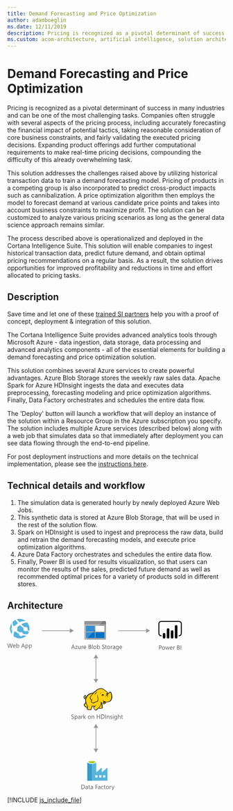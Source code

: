 ```yaml
---
title: Demand Forecasting and Price Optimization
author: adamboeglin
ms.date: 12/11/2019
description: Pricing is recognized as a pivotal determinant of success in many industries and can be one of the most challenging tasks. Companies often struggle with several aspects of the pricing process, including accurately forecasting the financial impact of potential tactics, taking reasonable consideration of core business constraints, and fairly validating the executed pricing decisions. Expanding product offerings add further computational requirements to make real-time pricing decisions, compounding the difficulty of this already overwhelming task.
ms.custom: acom-architecture, artificial intelligence, solution architectures, Azure, ai gallery
---
```

# Demand Forecasting and Price Optimization

Pricing is recognized as a pivotal determinant of success in many industries and can be one of the most challenging tasks. Companies often struggle with several aspects of the pricing process, including accurately forecasting the financial impact of potential tactics, taking reasonable consideration of core business constraints, and fairly validating the executed pricing decisions. Expanding product offerings add further computational requirements to make real-time pricing decisions, compounding the difficulty of this already overwhelming task.

This solution addresses the challenges raised above by utilizing historical transaction data to train a demand forecasting model. Pricing of products in a competing group is also incorporated to predict cross-product impacts such as cannibalization. A price optimization algorithm then employs the model to forecast demand at various candidate price points and takes into account business constraints to maximize profit. The solution can be customized to analyze various pricing scenarios as long as the general data science approach remains similar.

The process described above is operationalized and deployed in the Cortana Intelligence Suite. This solution will enable companies to ingest historical transaction data, predict future demand, and obtain optimal pricing recommendations on a regular basis. As a result, the solution drives opportunities for improved profitability and reductions in time and effort allocated to pricing tasks.


## Description

Save time and let one of these [trained SI partners](https://aka.ms/priceoptimization-sipartners) help you with a proof of concept, deployment & integration of this solution.

The Cortana Intelligence Suite provides advanced analytics tools through Microsoft Azure - data ingestion, data storage, data processing and advanced analytics components - all of the essential elements for building a demand forecasting and price optimization solution.

This solution combines several Azure services to create powerful advantages. Azure Blob Storage stores the weekly raw sales data. Apache Spark for Azure HDInsight ingests the data and executes data preprocessing, forecasting modeling and price optimization algorithms. Finally, Data Factory orchestrates and schedules the entire data flow.

The 'Deploy' button will launch a workflow that will deploy an instance of the solution within a Resource Group in the Azure subscription you specify. The solution includes multiple Azure services (described below) along with a web job that simulates data so that immediately after deployment you can see data flowing through the end-to-end pipeline.

For post deployment instructions and more details on the technical implementation, please see the [instructions here](https://github.com/Azure/cortana-intelligence-price-optimization/blob/master/Automated%20Deployment%20Guide/Post%20Deployment%20Instructions.md).


## Technical details and workflow

  1. The simulation data is generated hourly by newly deployed Azure Web Jobs.
  2. This synthetic data is stored at Azure Blob Storage, that will be used in the rest of the solution flow.
  3. Spark on HDInsight is used to ingest and preprocess the raw data, build and retrain the demand forecasting models, and execute price optimization algorithms.
  4. Azure Data Factory orchestrates and schedules the entire data flow.
  5. Finally, Power BI is used for results visualization, so that users can monitor the results of the sales, predicted future demand as well as recommended optimal prices for a variety of products sold in different stores.




## Architecture

<svg class="architecture-diagram" aria-labelledby="demand-forecasting-and-price-optimization" height="394.688" viewbox="0 0 402.691 394.688" width="402.691" xmlns="http://www.w3.org/2000/svg"><title id="demand-forecasting-and-price-optimization">Demand Forecasting and Price Optimization</title><desc>Pricing is recognized as a pivotal determinant of success in many industries and can be one of the most challenging tasks. Companies often struggle with several aspects of the pricing process, including accurately forecasting the financial impact of potential tactics, taking reasonable consideration of core business constraints, and fairly validating the executed pricing decisions. Expanding product offerings add further computational requirements to make real-time pricing decisions, compounding the difficulty of this already overwhelming task.</desc><path d="M12.729,56.644l-2.769,9.8H8.613L6.6,59.282a4.494,4.494,0,0,1-.157-1H6.412a5.06,5.06,0,0,1-.178.984L4.2,66.446H2.871L0,56.644H1.265l2.085,7.52a4.959,4.959,0,0,1,.164.984h.034a5.785,5.785,0,0,1,.212-.984l2.167-7.52h1.1l2.078,7.574a5.562,5.562,0,0,1,.164.916H9.3a5.448,5.448,0,0,1,.185-.943l2-7.547Z" fill="#5b5b5b"></path><path d="M19.325,63.226H14.383a2.618,2.618,0,0,0,.629,1.8,2.169,2.169,0,0,0,1.654.637,3.439,3.439,0,0,0,2.174-.779v1.053a4.065,4.065,0,0,1-2.44.67,2.959,2.959,0,0,1-2.331-.954,3.9,3.9,0,0,1-.848-2.683,3.828,3.828,0,0,1,.926-2.663,2.967,2.967,0,0,1,2.3-1.028,2.631,2.631,0,0,1,2.126.889,3.7,3.7,0,0,1,.752,2.467Zm-1.148-.949a2.283,2.283,0,0,0-.468-1.512,1.6,1.6,0,0,0-1.282-.539,1.811,1.811,0,0,0-1.347.566,2.577,2.577,0,0,0-.684,1.484Z" fill="#5b5b5b"></path><path d="M22.169,65.435h-.027v1.012H21.021V56.083h1.121v4.594h.027a2.651,2.651,0,0,1,2.42-1.395,2.564,2.564,0,0,1,2.109.939,3.885,3.885,0,0,1,.762,2.52,4.337,4.337,0,0,1-.854,2.812,2.846,2.846,0,0,1-2.338,1.057A2.3,2.3,0,0,1,22.169,65.435Zm-.027-2.824v.979a2.081,2.081,0,0,0,.564,1.473,2.011,2.011,0,0,0,3.028-.174,3.579,3.579,0,0,0,.578-2.168,2.824,2.824,0,0,0-.54-1.832,1.788,1.788,0,0,0-1.463-.662,1.987,1.987,0,0,0-1.572.68A2.5,2.5,0,0,0,22.142,62.61Z" fill="#5b5b5b"></path><path d="M40.824,66.446H39.553L38.514,63.7H34.357l-.978,2.748H32.1l3.76-9.8h1.189Zm-2.687-3.781L36.6,58.489a4,4,0,0,1-.15-.656h-.027a3.69,3.69,0,0,1-.157.656L34.74,62.665Z" fill="#5b5b5b"></path><path d="M43.265,65.435h-.027v4.23H42.116V59.446h1.121v1.23h.027a2.651,2.651,0,0,1,2.42-1.395,2.562,2.562,0,0,1,2.112.939,3.9,3.9,0,0,1,.759,2.52,4.337,4.337,0,0,1-.854,2.812,2.846,2.846,0,0,1-2.338,1.057A2.343,2.343,0,0,1,43.265,65.435Zm-.027-2.824v.979a2.081,2.081,0,0,0,.564,1.473,2.011,2.011,0,0,0,3.028-.174,3.579,3.579,0,0,0,.578-2.168,2.824,2.824,0,0,0-.54-1.832,1.788,1.788,0,0,0-1.463-.662,1.987,1.987,0,0,0-1.572.68A2.5,2.5,0,0,0,43.237,62.61Z" fill="#5b5b5b"></path><path d="M51.5,65.435h-.027v4.23H50.347V59.446h1.121v1.23H51.5a2.651,2.651,0,0,1,2.42-1.395,2.562,2.562,0,0,1,2.112.939,3.9,3.9,0,0,1,.759,2.52,4.337,4.337,0,0,1-.854,2.812,2.846,2.846,0,0,1-2.338,1.057A2.343,2.343,0,0,1,51.5,65.435Zm-.027-2.824v.979a2.081,2.081,0,0,0,.564,1.473,2.011,2.011,0,0,0,3.028-.174,3.579,3.579,0,0,0,.578-2.168,2.824,2.824,0,0,0-.54-1.832,1.788,1.788,0,0,0-1.463-.662,1.987,1.987,0,0,0-1.572.68A2.5,2.5,0,0,0,51.468,62.61Z" fill="#5b5b5b"></path><path d="M42.394,40.269a22.351,22.351,0,0,1-31.509-4.047,22.3,22.3,0,0,1,4.047-31.51A22.4,22.4,0,0,1,46.441,8.76,22.315,22.315,0,0,1,42.394,40.269Z" fill="#59b4d9"></path><path d="M38.106,26.538a5.236,5.236,0,0,0,6.986.906c0-.222,0-.222.222-.444,2.255,1.571,3.6,2.7,4.491,3.142.24-.665.462-1.35.684-1.793-.906-.684-2.255-1.812-3.826-3.16a5.909,5.909,0,0,0-.683-4.713,5.152,5.152,0,0,0-6.3-1.127c-2.237-2.032-4.934-4.509-7.411-6.986,8.094-4.491,13.952-3.825,13.952-3.825a14.937,14.937,0,0,0-3.16-3.364,25.046,25.046,0,0,0-15.08,2.7h0c-2.014-2.033-4.047-4.288-6.3-6.764a17.861,17.861,0,0,0-2.92,1.127,44.984,44.984,0,0,0,6.081,7.651h0a65.984,65.984,0,0,0-6.3,5.415,3.074,3.074,0,0,1-.683.887,7.309,7.309,0,0,0-3.826.24,17.3,17.3,0,0,1-1.571-9.684A14.647,14.647,0,0,0,10.2,9.665a13.235,13.235,0,0,0,.906,9,6.744,6.744,0,0,0,0,8.334c0,.222.222.444.443.665A25.743,25.743,0,0,0,10.2,35.556c.222.222.222.444.462.665a27.515,27.515,0,0,0,3.586,3.6A31.821,31.821,0,0,1,15.838,29.7a7,7,0,0,0,3.142-.683c.683.683,1.349,1.127,1.811,1.589a37.234,37.234,0,0,0,6.745,4.269,3.975,3.975,0,0,0,.665,3.16,4.646,4.646,0,0,0,6.3.887c.462-.443.906-.665,1.127-1.127a45.619,45.619,0,0,0,8.778.906c.462,0,2.033-2.255,2.938-3.6a24.6,24.6,0,0,1-11.033-.665,4.645,4.645,0,0,0-.905-1.811,4.351,4.351,0,0,0-5.858-1.127,28.35,28.35,0,0,1-6.284-4.047,6.125,6.125,0,0,0-1.127-.906,6.6,6.6,0,0,0,.222-6.745c.222-.444.665-.665.905-.906,2.015-1.793,4.047-3.363,5.84-4.712l-.222-.222.222.222a79.678,79.678,0,0,0,8.557,7.189A5.313,5.313,0,0,0,38.106,26.538Z" fill="#fff"></path><path d="M177.773,45.906a1.88,1.88,0,0,0,1.8,1.9h46.3a1.9,1.9,0,0,0,1.9-1.9v-33.1h-50Z" fill="#a0a1a2"></path><path d="M225.873,5.106h-46.3a1.88,1.88,0,0,0-1.8,1.9v5.7h50v-5.7a1.9,1.9,0,0,0-1.9-1.9" fill="#7a7a7a"></path><rect fill="#0072c6" height="13" width="20.4" x="181.473" y="16.206"></rect><rect fill="#0072c6" height="13" width="20.4" x="181.473" y="31.006"></rect><rect fill="#fff" height="13" width="20.3" x="203.673" y="16.206"></rect><rect fill="#0072c6" height="13" width="20.3" x="203.673" y="31.006"></rect><g opacity="0.2" style="isolation: isolate"><path d="M179.773,5.106a2.006,2.006,0,0,0-2,2v38.6a2.006,2.006,0,0,0,2,2h2.2l39.4-42.6Z" fill="#fff"></path></g><path d="M156.137,69.256h-1.271l-1.039-2.748H149.67l-.978,2.748h-1.278l3.76-9.8h1.189Zm-2.687-3.78L151.913,61.3a3.948,3.948,0,0,1-.15-.656h-.027a3.69,3.69,0,0,1-.157.656l-1.524,4.177Z" fill="#5b5b5b"></path><path d="M162.31,62.577,158.167,68.3h4.1v.957H156.52v-.349l4.143-5.694H156.91v-.957h5.4Z" fill="#5b5b5b"></path><path d="M169.419,69.256H168.3V68.149h-.027a2.3,2.3,0,0,1-2.16,1.271q-2.5,0-2.5-2.98V62.256h1.114v4.006q0,2.215,1.7,2.215a1.717,1.717,0,0,0,1.35-.6,2.319,2.319,0,0,0,.53-1.583V62.256h1.121Z" fill="#5b5b5b"></path><path d="M175.333,63.391a1.372,1.372,0,0,0-.848-.226,1.431,1.431,0,0,0-1.2.677,3.129,3.129,0,0,0-.482,1.846v3.568h-1.121v-7H172.8V63.7h.027a2.447,2.447,0,0,1,.731-1.152,1.669,1.669,0,0,1,1.1-.413,1.839,1.839,0,0,1,.67.1Z" fill="#5b5b5b"></path><path d="M181.991,66.036h-4.942a2.616,2.616,0,0,0,.629,1.8,2.167,2.167,0,0,0,1.654.636,3.441,3.441,0,0,0,2.174-.779V68.75a4.065,4.065,0,0,1-2.44.67,2.955,2.955,0,0,1-2.331-.954,3.9,3.9,0,0,1-.848-2.683,3.83,3.83,0,0,1,.926-2.663,2.971,2.971,0,0,1,2.3-1.028,2.631,2.631,0,0,1,2.126.889,3.707,3.707,0,0,1,.752,2.468Zm-1.148-.95a2.281,2.281,0,0,0-.468-1.511,1.6,1.6,0,0,0-1.282-.54,1.808,1.808,0,0,0-1.347.567,2.577,2.577,0,0,0-.684,1.483Z" fill="#5b5b5b"></path><path d="M187.671,69.256v-9.8h2.789a3.053,3.053,0,0,1,2.017.622,2.011,2.011,0,0,1,.745,1.62,2.385,2.385,0,0,1-.451,1.449,2.432,2.432,0,0,1-1.244.875v.027a2.492,2.492,0,0,1,1.586.749,2.3,2.3,0,0,1,.595,1.644,2.562,2.562,0,0,1-.9,2.037,3.358,3.358,0,0,1-2.276.779Zm1.148-8.764v3.165H190a2.23,2.23,0,0,0,1.483-.455,1.583,1.583,0,0,0,.54-1.281q0-1.43-1.88-1.429Zm0,4.2v3.527h1.559a2.334,2.334,0,0,0,1.569-.479,1.64,1.64,0,0,0,.557-1.312q0-1.736-2.365-1.736Z" fill="#5b5b5b"></path><path d="M196.667,69.256h-1.121V58.893h1.121Z" fill="#5b5b5b"></path><path d="M201.863,69.42a3.246,3.246,0,0,1-2.478-.981,3.631,3.631,0,0,1-.926-2.6,3.784,3.784,0,0,1,.964-2.755,3.468,3.468,0,0,1,2.6-.991,3.14,3.14,0,0,1,2.444.964,3.822,3.822,0,0,1,.878,2.673,3.759,3.759,0,0,1-.947,2.683A3.316,3.316,0,0,1,201.863,69.42Zm.082-6.385a2.131,2.131,0,0,0-1.709.735,3.015,3.015,0,0,0-.629,2.026,2.855,2.855,0,0,0,.636,1.962,2.161,2.161,0,0,0,1.7.718,2.051,2.051,0,0,0,1.671-.7,3.054,3.054,0,0,0,.584-2,3.107,3.107,0,0,0-.584-2.023A2.041,2.041,0,0,0,201.945,63.035Z" fill="#5b5b5b"></path><path d="M208.289,68.244h-.027v1.012H207.14V58.893h1.121v4.594h.027a2.651,2.651,0,0,1,2.42-1.395,2.566,2.566,0,0,1,2.109.94,3.878,3.878,0,0,1,.762,2.519,4.344,4.344,0,0,1-.854,2.813,2.848,2.848,0,0,1-2.338,1.056A2.3,2.3,0,0,1,208.289,68.244Zm-.027-2.823V66.4a2.084,2.084,0,0,0,.564,1.474,2.012,2.012,0,0,0,3.028-.175,3.573,3.573,0,0,0,.578-2.167,2.822,2.822,0,0,0-.54-1.832,1.789,1.789,0,0,0-1.463-.663,1.984,1.984,0,0,0-1.572.681A2.5,2.5,0,0,0,208.261,65.421Z" fill="#5b5b5b"></path><path d="M218.9,68.859V67.506a2.629,2.629,0,0,0,.557.369,4.407,4.407,0,0,0,.684.276,5.29,5.29,0,0,0,.721.175,4.018,4.018,0,0,0,.67.062A2.627,2.627,0,0,0,223.112,68a1.475,1.475,0,0,0,.349-1.822,1.979,1.979,0,0,0-.482-.537,4.859,4.859,0,0,0-.728-.465q-.42-.221-.906-.468-.513-.259-.957-.526a4.114,4.114,0,0,1-.772-.588,2.461,2.461,0,0,1-.516-.729,2.482,2.482,0,0,1,.106-2.119,2.524,2.524,0,0,1,.772-.816,3.5,3.5,0,0,1,1.09-.479,4.961,4.961,0,0,1,1.248-.157,4.783,4.783,0,0,1,2.112.349V60.93a3.828,3.828,0,0,0-2.229-.6,3.64,3.64,0,0,0-.752.079,2.088,2.088,0,0,0-.67.256,1.491,1.491,0,0,0-.479.458,1.216,1.216,0,0,0-.185.684,1.407,1.407,0,0,0,.14.649,1.592,1.592,0,0,0,.414.5,4.127,4.127,0,0,0,.667.438q.393.212.906.465t1,.547a4.573,4.573,0,0,1,.827.636,2.837,2.837,0,0,1,.564.772,2.169,2.169,0,0,1,.208.971,2.467,2.467,0,0,1-.284,1.228,2.328,2.328,0,0,1-.766.816,3.368,3.368,0,0,1-1.111.455,6.125,6.125,0,0,1-1.326.14,5.326,5.326,0,0,1-.574-.038q-.342-.037-.7-.109a5.377,5.377,0,0,1-.673-.178A2.069,2.069,0,0,1,218.9,68.859Z" fill="#5b5b5b"></path><path d="M229.439,69.188a2.167,2.167,0,0,1-1.046.219q-1.839,0-1.839-2.051V63.213h-1.2v-.957h1.2V60.547l1.121-.362v2.071h1.764v.957h-1.764v3.944a1.635,1.635,0,0,0,.239,1,.955.955,0,0,0,.793.3,1.177,1.177,0,0,0,.731-.232Z" fill="#5b5b5b"></path><path d="M233.752,69.42a3.246,3.246,0,0,1-2.478-.981,3.631,3.631,0,0,1-.926-2.6,3.784,3.784,0,0,1,.964-2.755,3.468,3.468,0,0,1,2.6-.991,3.14,3.14,0,0,1,2.444.964,3.822,3.822,0,0,1,.878,2.673,3.759,3.759,0,0,1-.947,2.683A3.316,3.316,0,0,1,233.752,69.42Zm.082-6.385a2.131,2.131,0,0,0-1.709.735A3.015,3.015,0,0,0,231.5,65.8a2.855,2.855,0,0,0,.636,1.962,2.161,2.161,0,0,0,1.7.718,2.051,2.051,0,0,0,1.671-.7,3.054,3.054,0,0,0,.584-2,3.107,3.107,0,0,0-.584-2.023A2.041,2.041,0,0,0,233.834,63.035Z" fill="#5b5b5b"></path><path d="M242.68,63.391a1.372,1.372,0,0,0-.848-.226,1.431,1.431,0,0,0-1.2.677,3.129,3.129,0,0,0-.482,1.846v3.568H239.03v-7h1.121V63.7h.027a2.447,2.447,0,0,1,.731-1.152,1.669,1.669,0,0,1,1.1-.413,1.839,1.839,0,0,1,.67.1Z" fill="#5b5b5b"></path><path d="M248.908,69.256h-1.121V68.162h-.027a2.347,2.347,0,0,1-2.153,1.258,2.3,2.3,0,0,1-1.637-.554,1.919,1.919,0,0,1-.591-1.47q0-1.961,2.311-2.283l2.1-.294q0-1.784-1.442-1.784a3.445,3.445,0,0,0-2.283.861V62.748a4.337,4.337,0,0,1,2.379-.656q2.468,0,2.468,2.611Zm-1.121-3.541-1.688.232a2.759,2.759,0,0,0-1.176.386,1.115,1.115,0,0,0-.4.981,1.067,1.067,0,0,0,.366.837,1.411,1.411,0,0,0,.974.325,1.8,1.8,0,0,0,1.377-.585,2.086,2.086,0,0,0,.543-1.479Z" fill="#5b5b5b"></path><path d="M256.995,68.7q0,3.855-3.691,3.855a4.955,4.955,0,0,1-2.27-.492V70.938a4.659,4.659,0,0,0,2.256.656q2.584,0,2.584-2.748V68.08h-.027a2.833,2.833,0,0,1-4.508.407,3.733,3.733,0,0,1-.8-2.506,4.36,4.36,0,0,1,.858-2.837,2.865,2.865,0,0,1,2.348-1.053,2.281,2.281,0,0,1,2.1,1.135h.027v-.971h1.121Zm-1.121-2.6V65.059a2,2,0,0,0-.564-1.429,1.857,1.857,0,0,0-1.4-.595,1.947,1.947,0,0,0-1.627.755,3.372,3.372,0,0,0-.588,2.116,2.9,2.9,0,0,0,.564,1.87,1.822,1.822,0,0,0,1.494.7,1.952,1.952,0,0,0,1.535-.67A2.5,2.5,0,0,0,255.874,66.091Z" fill="#5b5b5b"></path><path d="M264.89,66.036h-4.942a2.616,2.616,0,0,0,.629,1.8,2.167,2.167,0,0,0,1.654.636A3.441,3.441,0,0,0,264.4,67.7V68.75a4.065,4.065,0,0,1-2.44.67,2.955,2.955,0,0,1-2.331-.954,3.9,3.9,0,0,1-.848-2.683,3.83,3.83,0,0,1,.926-2.663,2.971,2.971,0,0,1,2.3-1.028,2.631,2.631,0,0,1,2.126.889,3.707,3.707,0,0,1,.752,2.468Zm-1.148-.95a2.281,2.281,0,0,0-.468-1.511,1.6,1.6,0,0,0-1.282-.54,1.808,1.808,0,0,0-1.347.567,2.577,2.577,0,0,0-.684,1.483Z" fill="#5b5b5b"></path><path d="M351.5,67.028v3.705H350.35v-9.8h2.693a3.553,3.553,0,0,1,2.437.766,2.734,2.734,0,0,1,.865,2.16,2.972,2.972,0,0,1-.96,2.283,3.673,3.673,0,0,1-2.594.889Zm0-5.059v4.02h1.2a2.69,2.69,0,0,0,1.815-.544,1.924,1.924,0,0,0,.625-1.534q0-1.942-2.3-1.941Z" fill="#5b5b5b"></path><path d="M360.446,70.9a3.249,3.249,0,0,1-2.478-.981,3.631,3.631,0,0,1-.926-2.6,3.788,3.788,0,0,1,.964-2.756,3.467,3.467,0,0,1,2.6-.99,3.14,3.14,0,0,1,2.444.963,3.825,3.825,0,0,1,.878,2.674,3.762,3.762,0,0,1-.947,2.683A3.316,3.316,0,0,1,360.446,70.9Zm.082-6.385a2.131,2.131,0,0,0-1.709.734,3.019,3.019,0,0,0-.629,2.027,2.852,2.852,0,0,0,.636,1.961,2.161,2.161,0,0,0,1.7.719,2.049,2.049,0,0,0,1.671-.705,3.053,3.053,0,0,0,.584-2,3.107,3.107,0,0,0-.584-2.023A2.039,2.039,0,0,0,360.528,64.513Z" fill="#5b5b5b"></path><path d="M374.542,63.733l-2.1,7h-1.162l-1.442-5.012a3.247,3.247,0,0,1-.109-.648H369.7a3.059,3.059,0,0,1-.144.635l-1.565,5.025h-1.121l-2.119-7h1.176L367.378,69a3.167,3.167,0,0,1,.1.629h.055a2.931,2.931,0,0,1,.123-.643l1.613-5.25h1.025l1.449,5.277a3.784,3.784,0,0,1,.1.629h.055a2.915,2.915,0,0,1,.116-.629l1.422-5.277Z" fill="#5b5b5b"></path><path d="M381.4,67.513h-4.942a2.618,2.618,0,0,0,.629,1.8,2.169,2.169,0,0,0,1.654.637,3.439,3.439,0,0,0,2.174-.779v1.053a4.065,4.065,0,0,1-2.44.67,2.959,2.959,0,0,1-2.331-.954,3.9,3.9,0,0,1-.848-2.683,3.828,3.828,0,0,1,.926-2.663,2.967,2.967,0,0,1,2.3-1.028,2.631,2.631,0,0,1,2.126.889,3.7,3.7,0,0,1,.752,2.467Zm-1.148-.949a2.283,2.283,0,0,0-.468-1.512,1.6,1.6,0,0,0-1.282-.539,1.811,1.811,0,0,0-1.347.566,2.577,2.577,0,0,0-.684,1.484Z" fill="#5b5b5b"></path><path d="M386.744,64.868a1.37,1.37,0,0,0-.848-.227,1.432,1.432,0,0,0-1.2.678,3.129,3.129,0,0,0-.482,1.846v3.568h-1.121v-7h1.121v1.441h.027a2.447,2.447,0,0,1,.731-1.151,1.664,1.664,0,0,1,1.1-.413,1.816,1.816,0,0,1,.67.1Z" fill="#5b5b5b"></path><path d="M391.946,70.733v-9.8h2.789a3.051,3.051,0,0,1,2.017.621,2.012,2.012,0,0,1,.745,1.621,2.385,2.385,0,0,1-.451,1.449,2.436,2.436,0,0,1-1.244.875v.027a2.491,2.491,0,0,1,1.586.748,2.3,2.3,0,0,1,.595,1.645,2.564,2.564,0,0,1-.9,2.037,3.358,3.358,0,0,1-2.276.779Zm1.148-8.764v3.164h1.176a2.229,2.229,0,0,0,1.483-.454,1.585,1.585,0,0,0,.54-1.282q0-1.428-1.88-1.428Zm0,4.2v3.527h1.559a2.339,2.339,0,0,0,1.569-.479,1.641,1.641,0,0,0,.557-1.312q0-1.737-2.365-1.736Z" fill="#5b5b5b"></path><path d="M401.12,70.733h-1.148v-9.8h1.148Z" fill="#5b5b5b"></path><path d="M396.316,39.848h-1.09v-2.18h1.09a4.2,4.2,0,0,0,4.195-4.195V11.205a4.2,4.2,0,0,0-4.195-4.2h-41.3a4.2,4.2,0,0,0-4.195,4.2V33.474a4.2,4.2,0,0,0,4.195,4.195h1.09v2.18h-1.09a6.382,6.382,0,0,1-6.374-6.375V11.205a6.382,6.382,0,0,1,6.375-6.375h41.3a6.382,6.382,0,0,1,6.375,6.375V33.474a6.382,6.382,0,0,1-6.375,6.375"></path><path d="M361.711,32.549h0a2.958,2.958,0,0,1,2.958,2.958v6.821a2.958,2.958,0,0,1-2.958,2.958h0a2.958,2.958,0,0,1-2.959-2.957h0V35.508a2.958,2.958,0,0,1,2.958-2.958Z"></path><path d="M371.015,45.287a2.959,2.959,0,0,1-2.959-2.958V24.82a2.959,2.959,0,1,1,5.917,0V42.329a2.959,2.959,0,0,1-2.958,2.959"></path><path d="M389.622,45.2a2.959,2.959,0,0,1-2.959-2.958v-24.8a2.959,2.959,0,1,1,5.917,0h0v24.8a2.959,2.959,0,0,1-2.958,2.959"></path><path d="M380.319,45.287a2.959,2.959,0,0,1-2.959-2.958V29.322a2.959,2.959,0,1,1,5.917,0V42.329a2.959,2.959,0,0,1-2.958,2.959"></path><polygon fill="#fcd116" points="198.571 170.718 193.946 171.511 189.849 173.361 186.281 175.607 182.845 179.704 180.994 181.687 179.144 182.347 178.616 181.158 179.541 179.969 179.673 178.251 180.334 178.251 180.862 178.779 180.73 177.061 180.069 176.533 180.069 175.872 178.483 176.797 176.898 178.515 176.633 180.101 177.294 181.422 177.823 183.537 179.012 184.065 180.334 184.065 181.523 183.272 180.73 187.369 181.523 191.862 180.598 193.977 177.823 197.016 178.219 198.999 179.673 201.113 182.184 202.831 183.638 203.096 185.091 203.096 184.166 207.06 187.602 208.514 191.963 209.042 193.417 207.985 193.549 205.474 195.267 202.699 195.399 200.452 199.364 200.849 203.064 200.452 199.364 202.699 200.025 205.342 202.271 209.042 204.65 209.968 206.368 209.307 207.161 207.721 210.993 204.814 211.786 205.474 217.733 205.739 218.923 204.681 219.055 202.963 218.658 202.303 218.394 197.677 216.412 193.713 216.676 191.862 217.865 192.523 221.302 195.695 222.887 195.827 224.738 195.034 226.588 193.713 227.513 190.673 232.799 191.07 236.103 189.748 238.746 187.369 240.596 183.801 241.125 179.572 240.728 174.815 239.671 170.453 238.614 169 237.16 168.603 234.649 171.379 232.402 172.171 230.42 168.868 228.438 167.017 227.248 166.357 223.02 162.656 219.451 160.806 216.015 160.542 211.919 161.203 208.35 162.524 205.972 164.506 203.989 166.885 202.007 167.414 198.571 170.718"></polygon><path d="M241.521,174.55a14.653,14.653,0,0,0-1.586-5.286c-.132-.132-.264-.4-.4-.529a5.457,5.457,0,0,0-1.454-.925,1.96,1.96,0,0,0-1.718,0c-.132.132-.264.132-.4.264a7.33,7.33,0,0,0-.793,1.057,9.318,9.318,0,0,1-.925,1.189,5.128,5.128,0,0,1-1.454.793,5.128,5.128,0,0,0-.793-1.454,12.4,12.4,0,0,0-1.189-1.586l-1.057-1.057-1.189-.793a29.418,29.418,0,0,1-3.172-2.511c-.4-.4-.925-.793-1.322-1.189a11.711,11.711,0,0,0-7-3.04,19.132,19.132,0,0,0-7.929,1.718,13.93,13.93,0,0,0-3.436,2.114,18.967,18.967,0,0,0-2.511,2.907,3.91,3.91,0,0,0-1.322.264,4.69,4.69,0,0,0-1.586,1.057A8.55,8.55,0,0,1,199.1,168.6h0l-1.057,1.057a28.952,28.952,0,0,0-6.872,1.718,19.8,19.8,0,0,0-5.683,3.436,9.936,9.936,0,0,0-1.982,2.114,21.524,21.524,0,0,0-1.454,2.247l-1.189,1.189a2.742,2.742,0,0,1-1.322.793h0a1.023,1.023,0,0,1-.4.132v-.132a3.389,3.389,0,0,0,.793-2.511c.132.132.132.264.264.4s.132.264.264.4l.264-.264.4.132a5.542,5.542,0,0,0,.132-2.114,1.816,1.816,0,0,0-.661-1.057c0-.132.132-.132.132-.264a1.91,1.91,0,0,0,.264-.925l-.264-.132h0l.264.132.4-.264-.529.132a8.585,8.585,0,0,0-3.568,2.247,5.868,5.868,0,0,0-1.057,1.454,2.949,2.949,0,0,0-.4,1.718,3.97,3.97,0,0,0,.793,1.454,8.422,8.422,0,0,0,.264.925,1.878,1.878,0,0,1,.264.793,2.746,2.746,0,0,0,1.454,1.322,3.221,3.221,0,0,0,1.586,0c-.132.661-.132,1.322-.264,1.982a27.663,27.663,0,0,0,.132,3.172,1.676,1.676,0,0,0,.132.793c0,.264.132.529.132.793a1.878,1.878,0,0,0-.264.793,5.523,5.523,0,0,1-.529,1.322l-1.057,1.057-.925.925-.264.264a1.625,1.625,0,0,0-.661,1.85,18.821,18.821,0,0,0,.661,2.114,8.032,8.032,0,0,0,1.322,1.85,14.113,14.113,0,0,0,3.3,2.114,3.92,3.92,0,0,0,2.114.264c0,.132,0,.264-.132.264a6.443,6.443,0,0,0-.4.925c-.793,1.85,0,2.775,1.322,3.3a12.99,12.99,0,0,0,2.114.661c.132,0,.264.132.529.132a19.751,19.751,0,0,0,3.7.793c1.454.132,2.775-.264,3.172-1.586a5.816,5.816,0,0,0,.264-1.322V206a7.076,7.076,0,0,1,.925-1.586c0-.132.132-.132.132-.264.264-.529.529-.793.529-1.189v-1.586a15.994,15.994,0,0,0,2.511.132h1.322c-.132,0-.264.132-.4.132a.129.129,0,0,0-.132.132c-1.189.529-1.189,1.718-.793,2.775a6.285,6.285,0,0,0,1.454,2.643,10.365,10.365,0,0,0,2.643,3.04c1.057.661,2.247.661,3.832-.132a2.746,2.746,0,0,0,1.322-1.454c.132-.132.264-.4.4-.529a19.778,19.778,0,0,1,1.982-1.586,5.6,5.6,0,0,1,.925-.661,4.4,4.4,0,0,0,.793.4,4.955,4.955,0,0,0,1.454.132h3.436a3.823,3.823,0,0,0,2.247-.4,2.286,2.286,0,0,0,1.057-1.982v-1.057a1.757,1.757,0,0,0-.4-.925v-2.907a6.633,6.633,0,0,0-.264-1.586,6.442,6.442,0,0,0-.529-1.454c-.132-.4-.264-.661-.4-1.057l-.264.132h0l.264-.132h0a8.084,8.084,0,0,0-.661-1.586v-.4l.529.529.793.793a9.1,9.1,0,0,0,1.718,1.454,3.19,3.19,0,0,0,2.247.529,5.239,5.239,0,0,0,2.907-1.057,6.459,6.459,0,0,0,1.85-2.379c.132-.264.132-.529.264-.793,0-.264.132-.4.132-.661a15.132,15.132,0,0,0,4.229.132,11.72,11.72,0,0,0,3.832-1.057,9.717,9.717,0,0,0,3.832-3.832h0a14.938,14.938,0,0,0,1.85-5.947C242.05,179.176,241.918,176.8,241.521,174.55ZM221.7,190.541c-.4,1.322-1.057,3.568.793,3.965a2.354,2.354,0,0,0,1.982-.4,3.724,3.724,0,0,1-1.718,0,1.159,1.159,0,0,1-.925-.793c.132.132.4.132.925.264,1.322.264,2.643-.264,2.907-1.322a13.663,13.663,0,0,1,.4-1.586,8.422,8.422,0,0,0,.925.264c-.132.529-.4,1.057-.529,1.718a3.737,3.737,0,0,1-3.7,2.511c-1.454,0-2.247-.925-3.3-1.718-.661-.529-1.322-1.189-1.982-1.718a14.62,14.62,0,0,1-4.758-2.379,9.045,9.045,0,0,0,3.568,2.775,34.584,34.584,0,0,1-1.718,6.343c-.264,1.057-2.775,5.154-3.568,5.55-.529.264-3.568,2.907-4.229,3.3a5.93,5.93,0,0,1-1.454,1.718c-1.982,1.057-3.3-.925-4.361-2.643-.529-.793-1.85-3.04-.661-3.7,1.057-.529,1.718-1.057,2.907-1.718a4.016,4.016,0,0,0,.661.925c0-.4-.132-.661-.132-1.057a3.772,3.772,0,0,1,0-1.718c0-.529.132-1.189.132-1.718-.132.661-.529,1.189-.661,1.85a1.191,1.191,0,0,0-.132.661,21.353,21.353,0,0,1-7.665.132c-.132-.925-.4-1.982-.529-2.643v4.229a3.008,3.008,0,0,1-.529,2.114c-.4.793-.661.925-1.322,2.247a11.368,11.368,0,0,1-.132,2.114c-.4,1.322-3.965.264-4.89,0-1.189-.264-3.568-.793-3.04-2.379a19.168,19.168,0,0,0,1.189-4.758,25.648,25.648,0,0,1-4.493-11.1,13.782,13.782,0,0,1,.529-6.476,17.58,17.58,0,0,1,4.625-7.268c3.04-2.643,5.815-3.7,10.308-4.361-1.057,1.189-2.114,2.511-3.3,3.832a20.478,20.478,0,0,0-2.643,4.229c-1.057,2.114-1.057,2.907.4,4.625,1.189,1.586,1.85,2.247,2.247,3.832a8.559,8.559,0,0,0-.661,2.775c1.454,1.586,2.511,2.643,3.832,2.907a5.118,5.118,0,0,0,3.7-.4c2.643-1.322,5.154-3.172,8.194-3.3,1.454-3.436,1.322-6.343.529-9.779a58.531,58.531,0,0,1-.793-6.74,17.227,17.227,0,0,0-.264,6.872c.529,2.907.925,6.079-.529,8.59-2.775.264-5.154,1.85-7.665,3.172a4.364,4.364,0,0,1-3.172.264c-.793-.132-1.454-.793-2.643-2.114a6.139,6.139,0,0,1,.793-3.04,57.631,57.631,0,0,1,3.172-5.418c-1.322,1.718-2.643,3.172-3.7,4.758a12.324,12.324,0,0,0-1.982-3.172,2.784,2.784,0,0,1-.4-3.436A14.2,14.2,0,0,1,194.871,176c2.114-2.379,4.1-4.89,6.476-7.268a5.035,5.035,0,0,1,3.436-1.454c1.586-.264,3.04-.529,4.625-.925a26.978,26.978,0,0,1-4.493.4h0c1.454-1.85,2.247-2.907,4.625-3.965,5.815-2.511,9.515-2.775,14.008,1.057a31.639,31.639,0,0,0,3.436,2.775,5.816,5.816,0,0,0-1.322.264,5.038,5.038,0,0,1,1.982.132c.132.132.4.264.529.4a5.381,5.381,0,0,1,1.85,1.586,17.5,17.5,0,0,1,1.586,2.643c-.264-.132-.529-.132-.793-.264a.8.8,0,0,0-.529-.132,1.589,1.589,0,0,0-1.057.264h0a4.306,4.306,0,0,1-1.718.529,1.459,1.459,0,0,0,1.057,0h.132c-.132.132-.132.4-.264.661a2.249,2.249,0,0,0,.132.925h0c0,.132.132.132.132.264-.264.132-.4.132-.661.264a12.736,12.736,0,0,1,3.172,0c.132.4.132.661.264,1.057h-.4a1.808,1.808,0,0,0-1.85-.132c-2.247.529-1.718,1.85-2.775,3.832,1.057-1.322,1.057-2.775,2.775-3.172.4-.132.661-.264.925-.132a2.593,2.593,0,0,0-1.189,1.189c-.529,1.454-.132,2.511-.793,3.832.661-1.189.661-2.247,1.322-3.568.264-.4,1.057-1.189,1.454-1.189h.4a12.866,12.866,0,0,1,.132,2.114c-.132,1.189-.4,2.907-.529,3.568a9.474,9.474,0,0,0,1.189-3.568,10,10,0,0,0,0-3.965c-.4-1.85,1.454-1.454,2.511-2.379.793-.661,1.322-1.586,1.982-2.247s1.85.264,2.114,1.057a26.308,26.308,0,0,1,1.454,10.572c-.4,3.3-1.982,7-4.89,8.59-3.7,2.114-8.194.793-11.894-.4a9.44,9.44,0,0,1-1.982-1.057A2.969,2.969,0,0,1,221.7,190.541Zm-3.3,13.348c-.132,1.322-.529,1.454-1.85,1.454a27.623,27.623,0,0,1-3.3-.132,7.179,7.179,0,0,1-1.454-.264c1.189-.925,3.3-4.625,3.7-5.947s.925-2.511,1.189-3.832a7.451,7.451,0,0,0,.529,1.586,7.821,7.821,0,0,1,.661,2.511,25.464,25.464,0,0,0,.132,3.172A2.045,2.045,0,0,1,218.394,203.888ZM179.805,176.4a2.109,2.109,0,0,0-.4,1.057c-.4,1.454.132,2.775-1.189,3.832.661,1.189.529,1.718,1.982,1.189a5.457,5.457,0,0,0,1.454-.925c-.132.529-.4,1.057-.529,1.586,0,.132,0,.132-.132.264-1.057.4-2.379.661-2.907-.4a6.543,6.543,0,0,1-.529-1.718C175.84,179.572,178.351,177.193,179.805,176.4Zm.132,1.586a.8.8,0,0,1,.132-.529c0-.132,0-.132.132-.264.4.264.4.529.529,1.057C180.466,177.986,180.2,177.854,179.937,177.986Zm1.322,15.462a31.234,31.234,0,0,0,3.568,7.665h0a9.105,9.105,0,0,1-.4,1.057c-1.057,1.454-3.7-.661-4.493-1.454a5.346,5.346,0,0,1-1.586-2.907c-.132-.661,0-.661.529-1.189l1.982-1.982Zm50.351-21.805c0,.132.132.264.132.4l-.132.132c-.132-.132-.264-.4-.4-.529ZM182.448,179.7Zm-2.114-3.172Zm-3.3,5.022Zm18.5,19.427Zm32.246-9.779Zm11.894-4.493Z" fill="#1e1e1e"></path><path d="M224.341,175.079a13.744,13.744,0,0,0-1.982.264c0-.264-.132-.4-.132-.661a1.876,1.876,0,0,0-1.189-1.057c.4-.264.925-.529,1.322-.793-1.057.529-2.247.4-3.172.925-.793.529-1.85,2.247-2.643,2.907a11.024,11.024,0,0,0,1.586-1.057,2.45,2.45,0,0,0,.264.925,2.082,2.082,0,0,0,.925.925,4.134,4.134,0,0,0-.661,1.322A11.547,11.547,0,0,1,224.341,175.079Z" fill="#1e1e1e"></path><path d="M214.826,173.1a5.216,5.216,0,0,1,3.3-4.1C214.958,169.793,214.429,171.114,214.826,173.1Z" fill="#1e1e1e"></path><path d="M219.98,188.162c-.132.4-.132,1.057-.264,1.454a5.72,5.72,0,0,1,.661-1.586c.264-.529.4-.529.925-.793a12.28,12.28,0,0,0,1.322-.661c-.4,0-1.057.264-1.454.264C220.244,186.973,220.112,187.237,219.98,188.162Z" fill="#1e1e1e"></path><path d="M203.064,170.321c-1.189,1.189-2.247,5.022-2.643,6.608.529-1.322,1.982-4.89,3.04-5.815a2.765,2.765,0,0,1,.793-.529c-.793,1.322-.661,1.586-.4,3.3a6.977,6.977,0,0,1,1.85-3.832c1.057-.264,2.114-.661,3.3-1.057-1.322.132-2.511.264-3.832.4C203.989,169.66,203.725,169.66,203.064,170.321Z" fill="#1e1e1e"></path><path d="M218.791,177.061a.887.887,0,0,1,1.586-.793v.132a8.551,8.551,0,0,0-1.189,1.057.422.422,0,0,1-.4-.4" fill="#fffacb"></path><path d="M147.935,229.5V228.15a2.616,2.616,0,0,0,.557.369,4.407,4.407,0,0,0,.684.276,5.29,5.29,0,0,0,.721.175,4.022,4.022,0,0,0,.67.062,2.626,2.626,0,0,0,1.583-.393,1.475,1.475,0,0,0,.349-1.822,1.979,1.979,0,0,0-.482-.537,4.859,4.859,0,0,0-.728-.465q-.42-.221-.906-.468-.513-.259-.957-.526a4.114,4.114,0,0,1-.772-.588,2.453,2.453,0,0,1-.516-.729,2.482,2.482,0,0,1,.106-2.119,2.529,2.529,0,0,1,.772-.816,3.5,3.5,0,0,1,1.09-.479,4.961,4.961,0,0,1,1.248-.157,4.78,4.78,0,0,1,2.112.349v1.292a3.826,3.826,0,0,0-2.229-.6,3.643,3.643,0,0,0-.752.079,2.093,2.093,0,0,0-.67.256,1.5,1.5,0,0,0-.479.458,1.216,1.216,0,0,0-.185.684,1.4,1.4,0,0,0,.14.649,1.6,1.6,0,0,0,.414.5,4.127,4.127,0,0,0,.667.438q.393.212.906.465t1,.547a4.556,4.556,0,0,1,.827.636,2.837,2.837,0,0,1,.564.772,2.176,2.176,0,0,1,.208.971,2.467,2.467,0,0,1-.284,1.228,2.333,2.333,0,0,1-.766.816,3.364,3.364,0,0,1-1.111.455,6.125,6.125,0,0,1-1.326.14,5.341,5.341,0,0,1-.574-.038q-.342-.037-.7-.109a5.4,5.4,0,0,1-.673-.178A2.069,2.069,0,0,1,147.935,229.5Z" fill="#5b5b5b"></path><path d="M156.828,228.889H156.8v4.231H155.68V222.9H156.8v1.23h.027a2.651,2.651,0,0,1,2.42-1.395,2.563,2.563,0,0,1,2.112.94,3.89,3.89,0,0,1,.759,2.519,4.342,4.342,0,0,1-.854,2.813,2.848,2.848,0,0,1-2.338,1.056A2.341,2.341,0,0,1,156.828,228.889Zm-.027-2.823v.978a2.084,2.084,0,0,0,.564,1.474,2.012,2.012,0,0,0,3.028-.175,3.576,3.576,0,0,0,.578-2.167,2.822,2.822,0,0,0-.54-1.832,1.789,1.789,0,0,0-1.463-.663,1.984,1.984,0,0,0-1.572.681A2.5,2.5,0,0,0,156.8,226.066Z" fill="#5b5b5b"></path><path d="M168.736,229.9h-1.121v-1.094h-.027a2.347,2.347,0,0,1-2.153,1.258,2.3,2.3,0,0,1-1.637-.554,1.918,1.918,0,0,1-.591-1.47q0-1.961,2.311-2.283l2.1-.294q0-1.784-1.442-1.784a3.446,3.446,0,0,0-2.283.861v-1.148a4.337,4.337,0,0,1,2.379-.656q2.468,0,2.468,2.611Zm-1.121-3.541-1.688.232a2.759,2.759,0,0,0-1.176.386,1.116,1.116,0,0,0-.4.981,1.065,1.065,0,0,0,.366.837,1.411,1.411,0,0,0,.974.325,1.8,1.8,0,0,0,1.377-.585,2.086,2.086,0,0,0,.543-1.479Z" fill="#5b5b5b"></path><path d="M174.5,224.035a1.371,1.371,0,0,0-.848-.226,1.431,1.431,0,0,0-1.2.677,3.129,3.129,0,0,0-.482,1.846V229.9h-1.121v-7h1.121v1.442H172a2.45,2.45,0,0,1,.731-1.152,1.669,1.669,0,0,1,1.1-.413,1.837,1.837,0,0,1,.67.1Z" fill="#5b5b5b"></path><path d="M181.526,229.9h-1.572l-3.09-3.363h-.027V229.9h-1.121V219.537h1.121v6.569h.027L179.8,222.9h1.47l-3.247,3.377Z" fill="#5b5b5b"></path><path d="M189.436,230.065a3.245,3.245,0,0,1-2.478-.981,3.631,3.631,0,0,1-.926-2.6,3.784,3.784,0,0,1,.964-2.755,3.468,3.468,0,0,1,2.6-.991,3.14,3.14,0,0,1,2.444.964,3.822,3.822,0,0,1,.878,2.673,3.761,3.761,0,0,1-.947,2.683A3.316,3.316,0,0,1,189.436,230.065Zm.082-6.385a2.132,2.132,0,0,0-1.709.735,3.015,3.015,0,0,0-.629,2.026,2.855,2.855,0,0,0,.636,1.962,2.161,2.161,0,0,0,1.7.718,2.051,2.051,0,0,0,1.671-.7,3.054,3.054,0,0,0,.584-2,3.107,3.107,0,0,0-.584-2.023A2.041,2.041,0,0,0,189.518,223.68Z" fill="#5b5b5b"></path><path d="M200.523,229.9H199.4v-3.992q0-2.228-1.627-2.229a1.766,1.766,0,0,0-1.391.632,2.344,2.344,0,0,0-.55,1.6V229.9h-1.121v-7h1.121v1.162h.027a2.527,2.527,0,0,1,2.3-1.326,2.142,2.142,0,0,1,1.757.741,3.3,3.3,0,0,1,.608,2.144Z" fill="#5b5b5b"></path><path d="M213.99,229.9h-1.148V225.43H207.77V229.9h-1.148v-9.8h1.148v4.3h5.072v-4.3h1.148Z" fill="#5b5b5b"></path><path d="M216.561,229.9v-9.8h2.707q5.182,0,5.182,4.778a4.814,4.814,0,0,1-1.439,3.646,5.335,5.335,0,0,1-3.852,1.378Zm1.148-8.764v7.725h1.463a4.154,4.154,0,0,0,3-1.032,3.87,3.87,0,0,0,1.073-2.926q0-3.768-4.006-3.767Z" fill="#5b5b5b"></path><path d="M227.525,229.9h-1.148v-9.8h1.148Z" fill="#5b5b5b"></path><path d="M235.763,229.9h-1.121v-3.992q0-2.228-1.627-2.229a1.766,1.766,0,0,0-1.391.632,2.344,2.344,0,0,0-.55,1.6V229.9h-1.121v-7h1.121v1.162h.027a2.527,2.527,0,0,1,2.3-1.326,2.142,2.142,0,0,1,1.757.741,3.3,3.3,0,0,1,.608,2.144Z" fill="#5b5b5b"></path><path d="M237.451,229.648v-1.2a3.318,3.318,0,0,0,2.017.677q1.477,0,1.477-.984a.862.862,0,0,0-.126-.476,1.279,1.279,0,0,0-.342-.345,2.641,2.641,0,0,0-.506-.271q-.291-.119-.625-.249a8.083,8.083,0,0,1-.817-.372,2.51,2.51,0,0,1-.588-.424,1.58,1.58,0,0,1-.355-.537,1.9,1.9,0,0,1-.12-.7,1.677,1.677,0,0,1,.226-.872,2,2,0,0,1,.6-.635,2.766,2.766,0,0,1,.858-.387,3.833,3.833,0,0,1,.995-.13,4.011,4.011,0,0,1,1.627.314v1.135a3.174,3.174,0,0,0-1.777-.506,2.117,2.117,0,0,0-.567.071,1.4,1.4,0,0,0-.434.2.928.928,0,0,0-.28.312.813.813,0,0,0-.1.4.954.954,0,0,0,.1.458,1.008,1.008,0,0,0,.291.328,2.25,2.25,0,0,0,.465.26q.273.117.622.253a8.4,8.4,0,0,1,.834.366,2.819,2.819,0,0,1,.629.424,1.646,1.646,0,0,1,.4.543,1.756,1.756,0,0,1,.14.731,1.726,1.726,0,0,1-.229.9,1.959,1.959,0,0,1-.612.636,2.821,2.821,0,0,1-.882.376,4.352,4.352,0,0,1-1.046.123A3.979,3.979,0,0,1,237.451,229.648Z" fill="#5b5b5b"></path><path d="M244.39,221.123a.71.71,0,0,1-.513-.205.692.692,0,0,1-.212-.52.719.719,0,0,1,.725-.731.722.722,0,0,1,.523.209.73.73,0,0,1,0,1.035A.72.72,0,0,1,244.39,221.123Zm.547,8.777h-1.121v-7h1.121Z" fill="#5b5b5b"></path><path d="M253.181,229.34q0,3.855-3.691,3.855a4.956,4.956,0,0,1-2.27-.492v-1.121a4.662,4.662,0,0,0,2.256.656q2.584,0,2.584-2.748v-.766h-.027a2.833,2.833,0,0,1-4.508.407,3.73,3.73,0,0,1-.8-2.506,4.357,4.357,0,0,1,.858-2.837,2.865,2.865,0,0,1,2.348-1.053,2.281,2.281,0,0,1,2.1,1.135h.027V222.9h1.121Zm-1.121-2.6V225.7a2,2,0,0,0-.564-1.429,1.857,1.857,0,0,0-1.4-.595,1.948,1.948,0,0,0-1.627.755,3.372,3.372,0,0,0-.588,2.116,2.9,2.9,0,0,0,.564,1.87,1.823,1.823,0,0,0,1.494.7,1.953,1.953,0,0,0,1.535-.67A2.5,2.5,0,0,0,252.06,226.735Z" fill="#5b5b5b"></path><path d="M261.261,229.9H260.14v-4.033q0-2.187-1.627-2.187a1.775,1.775,0,0,0-1.381.632,2.358,2.358,0,0,0-.561,1.624V229.9H255.45V219.537h1.121v4.525h.027a2.546,2.546,0,0,1,2.3-1.326q2.365,0,2.365,2.851Z" fill="#5b5b5b"></path><path d="M266.62,229.832a2.164,2.164,0,0,1-1.046.219q-1.839,0-1.839-2.051v-4.143h-1.2V222.9h1.2v-1.709l1.121-.362V222.9h1.764v.957h-1.764V227.8a1.635,1.635,0,0,0,.239,1,.956.956,0,0,0,.793.3,1.176,1.176,0,0,0,.731-.232Z" fill="#5b5b5b"></path><rect fill="#969696" height="1.5" width="66.265" x="79.638" y="26.562"></rect><polygon fill="#969696" points="144.371 22.076 153.438 27.311 144.371 32.547 144.371 22.076"></polygon><rect fill="#969696" height="1.5" width="66.265" x="255.638" y="26.562"></rect><polygon fill="#969696" points="320.371 22.076 329.438 27.311 320.371 32.547 320.371 22.076"></polygon><rect fill="#969696" height="50.73" width="1.5" x="203.742" y="89.198"></rect><polygon fill="#969696" points="209.727 138.397 204.492 147.464 199.256 138.397 209.727 138.397"></polygon><polygon fill="#969696" points="209.727 90.731 204.492 81.663 199.256 90.731 209.727 90.731"></polygon><rect fill="#969696" height="50.73" width="1.5" x="203.742" y="249.198"></rect><polygon fill="#969696" points="209.727 298.397 204.492 307.464 199.256 298.397 209.727 298.397"></polygon><polygon fill="#969696" points="209.727 250.731 204.492 241.663 199.256 250.731 209.727 250.731"></polygon><path d="M171.022,391.393v-9.8h2.707q5.182,0,5.182,4.778a4.812,4.812,0,0,1-1.439,3.646,5.335,5.335,0,0,1-3.852,1.378Zm1.148-8.764v7.725h1.463a4.154,4.154,0,0,0,3-1.032,3.87,3.87,0,0,0,1.073-2.926q0-3.768-4.006-3.767Z" fill="#5b5b5b"></path><path d="M185.7,391.393h-1.121V390.3h-.027a2.347,2.347,0,0,1-2.153,1.258A2.3,2.3,0,0,1,180.76,391a1.919,1.919,0,0,1-.591-1.47q0-1.961,2.311-2.283l2.1-.294q0-1.784-1.442-1.784a3.446,3.446,0,0,0-2.283.861v-1.148a4.337,4.337,0,0,1,2.379-.656q2.468,0,2.468,2.611Zm-1.121-3.541-1.688.232a2.759,2.759,0,0,0-1.176.386,1.116,1.116,0,0,0-.4.981,1.067,1.067,0,0,0,.366.837,1.411,1.411,0,0,0,.974.325,1.8,1.8,0,0,0,1.377-.585,2.086,2.086,0,0,0,.543-1.479Z" fill="#5b5b5b"></path><path d="M191.058,391.324a2.164,2.164,0,0,1-1.046.219q-1.839,0-1.839-2.051V385.35h-1.2v-.957h1.2v-1.709l1.121-.362v2.071h1.764v.957h-1.764v3.944a1.635,1.635,0,0,0,.239,1,.956.956,0,0,0,.793.3,1.176,1.176,0,0,0,.731-.232Z" fill="#5b5b5b"></path><path d="M197.566,391.393h-1.121V390.3h-.027a2.347,2.347,0,0,1-2.153,1.258,2.3,2.3,0,0,1-1.637-.554,1.919,1.919,0,0,1-.591-1.47q0-1.961,2.311-2.283l2.1-.294q0-1.784-1.442-1.784a3.446,3.446,0,0,0-2.283.861v-1.148a4.337,4.337,0,0,1,2.379-.656q2.468,0,2.468,2.611Zm-1.121-3.541-1.688.232a2.759,2.759,0,0,0-1.176.386,1.116,1.116,0,0,0-.4.981,1.067,1.067,0,0,0,.366.837,1.411,1.411,0,0,0,.974.325,1.8,1.8,0,0,0,1.377-.585,2.086,2.086,0,0,0,.543-1.479Z" fill="#5b5b5b"></path><path d="M208.64,382.629h-3.828v3.391h3.541v1.032h-3.541v4.341h-1.148v-9.8h4.977Z" fill="#5b5b5b"></path><path d="M214.84,391.393h-1.121V390.3h-.027a2.347,2.347,0,0,1-2.153,1.258A2.3,2.3,0,0,1,209.9,391a1.919,1.919,0,0,1-.591-1.47q0-1.961,2.311-2.283l2.1-.294q0-1.784-1.442-1.784a3.446,3.446,0,0,0-2.283.861v-1.148a4.337,4.337,0,0,1,2.379-.656q2.468,0,2.468,2.611Zm-1.121-3.541-1.688.232a2.759,2.759,0,0,0-1.176.386,1.116,1.116,0,0,0-.4.981,1.067,1.067,0,0,0,.366.837,1.411,1.411,0,0,0,.974.325,1.8,1.8,0,0,0,1.377-.585,2.086,2.086,0,0,0,.543-1.479Z" fill="#5b5b5b"></path><path d="M221.724,391.071a3.636,3.636,0,0,1-1.914.485,3.172,3.172,0,0,1-2.417-.974,3.534,3.534,0,0,1-.919-2.526,3.879,3.879,0,0,1,.991-2.778,3.465,3.465,0,0,1,2.646-1.05,3.686,3.686,0,0,1,1.627.342v1.148a2.853,2.853,0,0,0-1.668-.547,2.257,2.257,0,0,0-1.76.769,2.921,2.921,0,0,0-.687,2.021,2.778,2.778,0,0,0,.646,1.941,2.228,2.228,0,0,0,1.733.711,2.805,2.805,0,0,0,1.723-.608Z" fill="#5b5b5b"></path><path d="M226.667,391.324a2.164,2.164,0,0,1-1.046.219q-1.839,0-1.839-2.051V385.35h-1.2v-.957h1.2v-1.709l1.121-.362v2.071h1.764v.957H224.9v3.944a1.635,1.635,0,0,0,.239,1,.956.956,0,0,0,.793.3,1.176,1.176,0,0,0,.731-.232Z" fill="#5b5b5b"></path><path d="M230.98,391.557a3.246,3.246,0,0,1-2.478-.981,3.631,3.631,0,0,1-.926-2.6,3.784,3.784,0,0,1,.964-2.755,3.468,3.468,0,0,1,2.6-.991,3.14,3.14,0,0,1,2.444.964,3.822,3.822,0,0,1,.878,2.673,3.759,3.759,0,0,1-.947,2.683A3.316,3.316,0,0,1,230.98,391.557Zm.082-6.385a2.132,2.132,0,0,0-1.709.735,3.015,3.015,0,0,0-.629,2.026,2.855,2.855,0,0,0,.636,1.962,2.161,2.161,0,0,0,1.7.718,2.051,2.051,0,0,0,1.671-.7,3.054,3.054,0,0,0,.584-2,3.107,3.107,0,0,0-.584-2.023A2.041,2.041,0,0,0,231.062,385.172Z" fill="#5b5b5b"></path><path d="M239.908,385.527a1.371,1.371,0,0,0-.848-.226,1.431,1.431,0,0,0-1.2.677,3.129,3.129,0,0,0-.482,1.846v3.568h-1.121v-7h1.121v1.442h.027a2.45,2.45,0,0,1,.731-1.152,1.669,1.669,0,0,1,1.1-.413,1.837,1.837,0,0,1,.67.1Z" fill="#5b5b5b"></path><path d="M247.256,384.393l-3.22,8.121q-.861,2.174-2.42,2.174a2.589,2.589,0,0,1-.731-.089v-1a2.078,2.078,0,0,0,.663.123,1.374,1.374,0,0,0,1.271-1.012l.561-1.326-2.734-6.986h1.244l1.894,5.387q.034.1.144.533h.041q.034-.164.137-.52l1.989-5.4Z" fill="#5b5b5b"></path><path d="M230.981,353.257h0v-11.22l-12.7,11.035H218V342.037l-12.7,11.035h0V329.983c0-1.947-4.358-3.895-10.107-3.895s-10.478,1.855-10.478,3.895v42.284h46.364Zm-35.793-21.42c-4.173,0-7.511-1.02-7.511-2.133s3.338-2.133,7.511-2.133,7.511.927,7.511,2.133C202.606,330.817,199.268,331.837,195.188,331.837Zm21.884,32.919h-5.1v-5.1h5.1Zm-8.995,0h-5.1v-5.1h5.1Zm12.982,0v-5.1h5.1v5.1Z" fill="#59b4d9"></path><rect fill="#3999c6" height="42.562" width="10.293" x="184.709" y="329.704"></rect><path d="M205.2,329.7c0,2.04-4.636,3.709-10.293,3.709s-10.2-1.669-10.2-3.709S189.346,326,195,326s10.2,1.576,10.2,3.709" fill="#fff"></path><path d="M203.162,329.426c0,1.391-3.616,2.411-8.16,2.411s-8.16-1.02-8.16-2.411,3.616-2.411,8.16-2.411,8.16,1.113,8.16,2.411" fill="#7fba00"></path><path d="M201.4,330.91c1.113-.371,1.669-.927,1.669-1.484,0-1.391-3.616-2.411-8.16-2.411s-8.16,1.113-8.16,2.411c.093.556.742,1.113,1.762,1.484a19.686,19.686,0,0,1,6.491-.927,19.479,19.479,0,0,1,6.4.927" fill="#b8d432"></path></svg>

[!INCLUDE [js_include_file](../../_js/index.md)]
